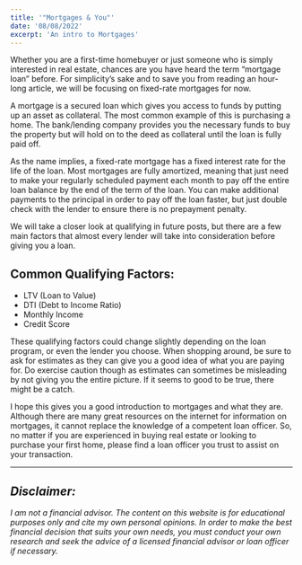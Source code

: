 ```yaml
---
title: '"Mortgages & You"'
date: '08/08/2022'
excerpt: 'An intro to Mortgages'
---
```


Whether you are a first-time homebuyer or just someone who is simply interested in real estate, chances are you have heard the term “mortgage loan” before.  For simplicity’s sake and to save you from reading an hour-long article, we will be focusing on fixed-rate mortgages for now.  

A mortgage is a secured loan which gives you access to funds by putting up an asset as collateral.  The most common example of this is purchasing a home.  The bank/lending company provides you the necessary funds to buy the property but will hold on to the deed as collateral until the loan is fully paid off.  

As the name implies, a fixed-rate mortgage has a fixed interest rate for the life of the loan.  Most mortgages are fully amortized, meaning that just need to make your regularly scheduled payment each month to pay off the entire loan balance by the end of the term of the loan.  You can make additional payments to the principal in order to pay off the loan faster, but just double check with the lender to ensure there is no prepayment penalty.

We will take a closer look at qualifying in future posts, but there are a few main factors that almost every lender will take into consideration before giving you a loan. 

## Common Qualifying Factors:
  - LTV (Loan to Value)
  - DTI (Debt to Income Ratio)
  - Monthly Income 
  - Credit Score

These qualifying factors could change slightly depending on the loan program, or even the lender you choose.  When shopping around, be sure to ask for estimates as they can give you a good idea of what you are paying for.  Do exercise caution though as estimates can sometimes be misleading by not giving you the entire picture.  If it seems to good to be true, there might be a catch.

I hope this gives you a good introduction to mortgages and what they are.  Although there are many great resources on the internet for information on mortgages, it cannot replace the knowledge of a competent loan officer.  So, no matter if you are experienced in buying real estate or looking to purchase your first home, please find a loan officer you trust to assist on your transaction.  





----------------------------------------------------------------------------------------------------------------------------------------------------------
## *Disclaimer:* 
*I am not a financial advisor. The content on this website is for educational purposes only and cite my own personal opinions. In order to make the best financial decision that suits your own needs, you must conduct your own research and seek the advice of a licensed financial advisor or loan officer if necessary.*